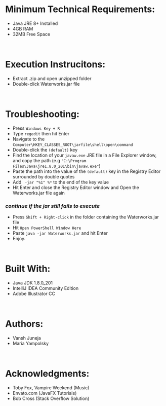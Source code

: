 # Minimum Technical Requirements:
- Java JRE 8+ Installed
- 4GB RAM
- 32MB Free Space

<br/>

# Execution Instrucitons:
- Extract .zip and open unzipped folder
- Double-click Waterworks.jar file

<br/>

# Troubleshooting:
- Press `Windows Key + R`
- Type `regedit` then hit Enter
- Navigate to the `Computer\HKEY_CLASSES_ROOT\jarfile\shell\open\command`
- Double-click the `(default)` key
- Find the location of your `javaw.exe` JRE file in a File Explorer window, and copy the path
  (e.g `"C:\Program Files\Java\jre1.8.0_201\bin\javaw.exe"`)
- Paste the path into the value of the `(default)` key in the Registry Editor surrounded by double quotes
- Add ` -jar "%1" %*` to the end of the key value
- Hit Enter and close the Registry Editor window and Open the Waterworks.jar file again
### *continue if the jar still fails to execute*
- Press `Shift + Right-click` in the folder containing the Waterworks.jar file
- Hit `Open PowerShell Window Here`
- Paste `java -jar Waterworks.jar` and hit Enter
- Enjoy.

<br/>

# Built With:
- Java JDK 1.8.0_201
- IntelliJ IDEA Community Edition
- Adobe Illustrator CC

<br/>

# Authors:
- Vansh Juneja
- Maria Yampolsky

<br/>

# Acknowledgments:
- Toby Fox, Vampire Weekend (Music)
- Envato.com (JavaFX Tutorials)
- Bob Cross (Stack Overflow Solution)
